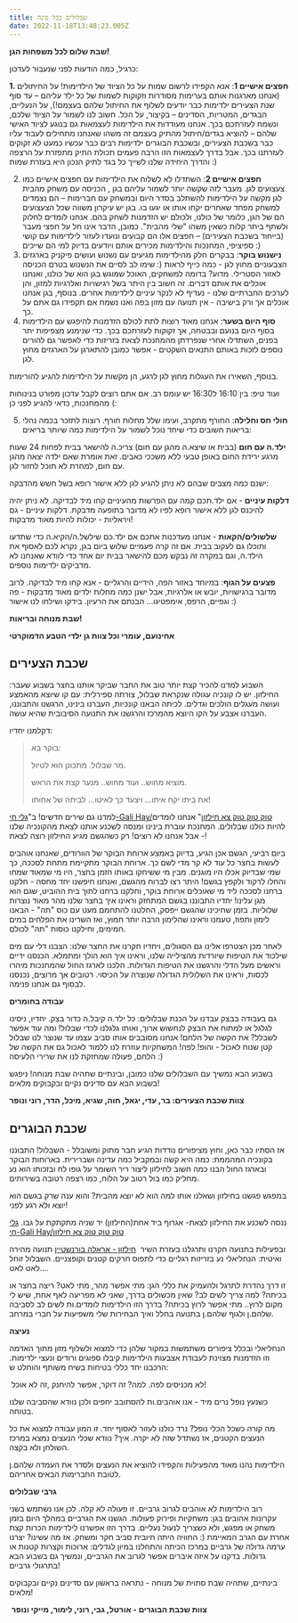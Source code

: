 ```yaml
---
title: שבלולים בכל פינה
date: 2022-11-18T13:48:23.005Z
---
```

**שבת שלום לכל משפחות הגן!**

כרגיל, כמה הודעות לפני שנעבור לעדכון:

**1. חפצים אישיים 1**: אנא הקפידו לרשום שמות על כל הציוד של הילדימות! על החיתולים (אנחנו מארגנות אותם בערימות מסודרות וזקוקות לשמות של כל ילד עליהם – עד סוף שנת הצעירים ילדימות כבר יודעים לשלוף את החיתול שלהם בעצמם!), על הנעליים, הבגדים, המטריות, הסדינים – בקיצור, על הכל. חשוב לנו לשמור על הציוד שלכם, ונשמח לעזרתכם בכך. אנחנו מעודדות את הילדימות לעצמאות גם בנוגע לציוד האישי שלהם – להוציא בגדים/חיתול מהתיק בעצמם זה משהו שאנחנו מתחילים לעבוד עליו כבר בשכבת הצעירים, ובשכבת הבוגרים ילדימות רבים כבר עכשיו כמעט לא זקוקים לעזרתנו בכך. אבל בדרך לעצמאות הזו הרבה פעמים תכולת התיק מתפזרת על הרצפה והדרך היחידה שלנו לשייך כל בגד לתיק הנכון היא בעזרת שמות :)

2. **חפצים אישיים 2**: השתדלו לא לשלוח את הילדימות עם חפצים אישיים כמו צעצועים לגן. מעבר לזה שקשה יותר לשמור עליהם בגן , הכניסה עם משחק מהבית לגן מקשה על הילדימות להשתלב בסדר היום ובמשחק עם חברימות – הם נצמדים למשחק מפחד שאחרים יקחו אותו או יגעו בו. בגן יש עיקרון משווה שכל הצעצועים הם של הגן, כלומר של כולנו, ולכולם יש הזדמנות לשחק בהם. אנחנו לומדים לחלוק ולשתף ביתר קלות כשאין משהו "שלי מהבית". כמובן, הדבר אינו חל על חפצי מעבר (בייחוד בשכבת הצעירים) – חפצים אלו הם קבועים ונועדו לעזור לילדימות עם קושי ספיציפי, המחנכות והילדימות מכירים אותם ויודעים בדיוק למי הם שייכים :)
3. **נישנוש בוקר**: בבקרים חלק מהילדימות מגיעים עם נשנוש ועושים פיקניק בארגזים הצבעוניים מחוץ לגן - כמה כייף לראות (: שימו לב לסיים את הנשנוש בטרם הכניסה לאזור הסטרילי. מדוע? בדומה למשחקים, האוכל שמוגש בגן הוא של כולנו, ואנחנו אוכלים את אותם דברים. זה חשוב בין היתר בשל רגישויות ואלרגיות למזון, והן לערכים החברתיים שלנו - נעדיף לא לנקר עיניים לילדימות אחרים. בנוסף, בגן אנחנו אוכלים אך ורק בישיבה - אין תנועה עם מזון בפה ואנו נשמח אם תקפידו גם אתם על כך.
4. **סוף היום בשער**: אנחנו מאוד רוצות לתת לכולם הזדמנות להיפגש עם הילדימות בסוף היום בנועם ובבטחה, אך זקוקות לעזרתכם בכך. כדי שנימנע מצפיפות יתר בפנים, השתדלו אחרי שנפרדתן מהמחנכת לצאת בזריזות כדי לאפשר גם להורים נוספים לזכות באותם התנאים השקטים - אפשר כמובן להתארגן על הארגזים מחוץ לגן.

בנוסף, השאירו את העגלות מחוץ לגן לרגע, הן מקשות על הילדימות להגיע להורימות.

ועוד טיפ: בין 16:10 ל16:30 יש עומס רב. אם אתם רוצים לקבל עדכון מפורט בנינוחות מהמחנכות, כדאי להגיע לפני כן (:

5. **חולי חס וחלילה**: החורף מתקרב, ועימו שלל מחלות חורף. רוצות לתזכר בכמה נהלי בריאות חשובים כדי שיחד נוכל לשמור על הילדימות כמה שיותר בריאים:

**ילד.ה עם חום** (בבית או שיצא.ה מהגן עם חום) צריכ.ה להישאר בבית לפחות 24 שעות מרגע ירידת החום באופן טבעי ללא משככי כאבים. זאת אומרת שאם ילדה יצאה מהגן עם חום, למחרת לא תוכל לחזור לגן.

ישנם כמה מצבים שבהם לא ניתן להגיע לגן ללא אישור רופא בשל חשש מהדבקה:

**דלקות עיניים** - אם ילד.תכם קמה עם הפרשות מהעיניים קחו מיד לבדיקה. לא ניתן יהיה להיכנס לגן ללא אישור רופא לפיו לא מדובר בתופעה מדבקת. דלקות עיניים - גם ויראליות - יכולות להיות מאוד מדבקות!

**שלשולים/הקאות** - אנחנו מעדכנות אתכם אם ילד.כם שילשל.ה/הקיא.ה כדי שתדעו ותוכלו גם לעקוב בבית. אם זה קרה פעמיים שלוש ביום בגן, נקרא לכם לאסוף את הילד.ה, וגם במקרה זה נבקש מכם להישאר בבית יום אחד כדי לוודא שאנחנו לא מדביקים ילדימות נוספים.

**פצעים על הגוף**: במיוחד באזור הפה, הידיים והרגליים - אנא קחו מיד לבדיקה. לרוב מדובר ברגישויות, יובש או אלרגיות, אבל ישנן כמה מחלות ילדים מאוד מדבקות - פה וגפיים, הרפס, אימפטיגו… הבנתם את הרעיון. בידקו ושילחו לנו אישור :)

**שבת מנוחה ובריאות!**

**אחינועם, עומרי וכל צוות גן ילדי הטבע הדמוקרטי**

## **שכבת הצעירים**

השבוע למדנו להכיר קצת יותר טוב את החבר שביקר אותנו בחצר בשבוע שעבר: החילזון. יש לו קונכיה עגולה שנקראת שבלול, צורתה ספירלית: עם קו שיוצא מהאמצע ועושה מעגלים הולכים וגדלים. לכיתה הבאנו קונכיות, העברנו בינינו, הרגשנו והתבוננו, העברנו אצבע על הקו היוצא מהמרכז והרגשנו את התנועה הסיבובית שהיא עושה.

דקלמנו יחדיו:

> בוקר בא:
>
> מר שבלול. מתכונן הוא לטיול.
>
> מוציא מחוש.. ועוד מחוש.. מנער קצת את הראש.
>
> את ביתו יקח איתו... ויצעד כך לאיטו... לביתה של אחותו!

למדנו גם שירים חדשים! ב"[גלי חי-Gali Hay/טוק טוק טוק צא חילזון](https://youtu.be/lUDJ9FzyyP4)" אנחנו לומדים להיות כולנו שבלולים. המחנכת עוברת בינינו ומנסה לשכנע אותנו לצאת מהקונכיה שלנו - אבל אנחנו לא רוצים! רק כשהגשם מגיע החילזון רוצה לצאת!

ביום רביעי, הגשם אכן הגיע, בדיוק באמצע ארוחת הבוקר של הוורודים, שאנחנו אוהבים לעשות בחצר כל עוד לא קר מדי לשם כך. ארוחת הבוקר מתקיימת מתחת לסככה, כך שמי שבדיוק אכלו היו מוגנים. מבין מי ששיחקו באותו הזמן בחצר, היו מי שמאוד שמחו והחלו לרקוד ולקפץ בגשם! היתר רצו לברוח מהגשם, ואנחנו חיפשנו יחד מחסה - חלקנו ברחנו לסככה ליד מי שאוכלים ארוחת בוקר, וחלקנו ברחנו לתוך בית ההוביט, שגם הוא מגן עלינו! יחדיו התבוננו בגשם המתחזק וראינו איך בחצר שלנו מהר מאוד נוצרות שלוליות. בזמן שחיכינו שהגשם ייפסק, החלטנו להתחמם מעט עם כוס "תה" - הבאנו לימון ותפוז, טעמנו וראינו שהלימון הרבה יותר חמוץ, ואז השרינו את הפלחים במים חמימים, וחילקנו כוסות "תה" לכולם.

לאחר מכן הצטרפו אלינו גם הסגולים, ויחדיו חקרנו את החצר שלנו: הצבנו דלי עם מים שילכוד את הטיפות שיורדות מהצילייה שלנו, וראינו איך הוא הולך ומתמלא. הכנסנו ידיים וראשים מעל הדלי והרגשנו את הטיפות הגדולות. הלכנו לארגז החול שהמחנכות מיהרו לכסות, וראינו את השלולית הגדולה שנוצרה על הכיסוי. רטובים אך מרוצים, נכנסנו לבסוף גם אנחנו פנימה.

**עבודה בחומרים**

גם בעבודה בבצק עבדנו על הכנת שבלולים: כל ילד.ה קיבל.ה כדור בצק. יחדיו, ניסינו לגלגל או למתוח את הבצק לנחשוש ארוך, ואותו גלגלנו לכדי שבלול! ומה עוד אפשר לשבלל? את הקשה של הלחם! אנחנו מסובבים אותו סביב עצמו עד שנוצר לנו שבלול קטן שנוח לאכול - והופ! לפה! המשחקיות עוזרת לנו ללמוד לאכול גם את הקשה של הלחם, פעולה שמחזקת לנו את שרירי הלעיסה :)

בשבוע הבא נמשיך עם השבלולים שלנו כמובן, ובינתיים שתהיה שבת מנוחה! ניפגש בשבוע הבא עם סדינים נקיים ובקבוקים מלאים!

**צוות שכבת הצעירים: בר, עדי, יגאל, חוה, שגיא, מיכל, הדר, רוני ונופר**

## **שכבת הבוגרים**

אז הסתיו כבר כאן, וחוץ מציפורים נודדות הגיע חבר מתוק ומשובלל - השבלול! התבוננו בקונכיה המהממת: כמה היא קשה ובמקביל כמה עדינה ושברירית. בארוחות הבוקר ובארגז החול הבנו כמה חשוב לחילזון ליצור ריר השומר על גופו לח ובזכותו הוא נע מחליק כמו בול רטוב על הלוח, כמו רצפה רטובה בשירותים.

במפגש פגשנו בחילזון ושאלנו אותו למה הוא לא יוצא מהבית? והוא ענה שרק בגשם הוא יוצא ולא רגע לפני!

ננסה לשכנע את החילזון לצאת- אגרוף ביד אחת(החילזון) יד שניה מתקתקת על גבו. [גלי חי-Gali Hay/טוק טוק טוק צא חילזון](https://youtu.be/lUDJ9FzyyP4)

ובפעילות בתנועה חקרנו ותרגלנו בעזרת השיר  [חילזון - אראלה בורנשטיין](https://youtu.be/VRf9RZa-HRI) תנועה מהירה ואיטית: הנחליאלי נע בזריזות רגליים כדי לתפוס חרקים קטנים וקופצניים. השבלול זוחל לאט לאט…. 

זו דרך נהדרת לתרגל ולהעמיק את כללי הגן: מתי אפשר מהר, מתי לאט? ריצה בחצר או בכיתה? למה צריך לשים לב? שאין מכשולים בדרך, שאני לא מפריעה לאף אחת, שיש לי מקום לרוץ.. מתי אפשר לרוץ בכיתה? בדרך הזו הילדימות לומדים.ות לשים לב לסביבה שלהם.ן ולגוף שלהם.ן בתנועה בחלל ואיך הבחירות שלי משפיעות על חברי במרחב.

**נעיצה**

הנחליאלי ובכלל ציפורים משתמשות במקור שלהן כדי למצוא ולשלוף מזון מתוך האדמה וזו הזדמנות מצוינת לעבודת אצבעות הילדימות קיבלו ספוגים ורודים ונעצי ילדימות. הרכבנו יחד כללי בטיחות בשיח משותף והוחלט ש:

 לא מכניסים לפה. למה? זה דוקר, אפשר להיחנק ,זה לא אוכל! 

כשנעץ נופל נרים מיד - אנו אוהבים.ות להסתובב יחפים ולכן נוודא שהסביבה שלנו בטוחה.

מה קורה כשכל הכלי נופל? נרד כולנו לעזור לאסוף יחד. זו המון עבודה למצוא את כל הנעצים הקטנים, אז נשתדל שזה לא יקרה. איך? נוודא שכלי הנעצים נמצא במרכז השולחן ולא בקצה.

הילדימות נהנו מאוד מהפעילות והקפידו להוציא את הנעצים ולסדר את העמדה שלהם.ן לטובת החברימות הבאים אחריהם.

**גרבי שבלולים**

רוב הילדימות לא אוהבים לגרוב גרביים. זו פעולה לא קלה. לכן אנו נשתמש בשני עקרונות אהובים בגן: משחקיות ופירוק פעולות. הגשנו את הגרביים במהלך היום בזמן משחק או מפגש, ולא כשצריך לנעול נעליים. בדרך הזו אפשרנו לילדימות הכרות קצת אחרת עם הגרב המאיימת (: החוויה היתה חיובית סביב חקר ומשחק. אז מה עשינו? יצרנו ערמה גדולה של גרביים במרכז הכיתה והתחלנו במיון לגדלים: ארוכות וקצרות קטנות או גדולות. בדקנו על איזה איברים אפשר לגרוב את הגרביים, ונמשיך גם בשבוע הבא בתרגולי גרביים!

בינתיים, שתהיה שבת סתוית של מנוחה - נתראה בראשון עם סדינים נקיים ובקבוקים מלאים!

 **צוות שכבת הבוגרים - אורטל, גבי, רוני, לימור, מייקי ונופר**